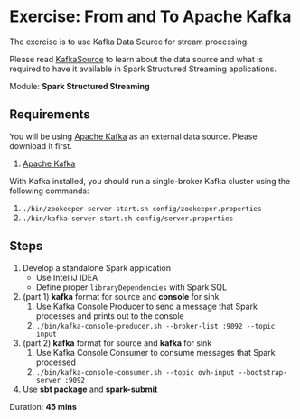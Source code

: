 # Exercise: From and To Apache Kafka

The exercise is to use Kafka Data Source for stream processing.

Please read [KafkaSource](https://jaceklaskowski.gitbooks.io/spark-structured-streaming/content/spark-sql-streaming-KafkaSource.html) to learn about the data source and what is required to have it available in Spark Structured Streaming applications.

Module: **Spark Structured Streaming**

## Requirements

You will be using [Apache Kafka](http://kafka.apache.org/) as an external data source. Please download it first.

1. [Apache Kafka](http://kafka.apache.org/)

With Kafka installed, you should run a single-broker Kafka cluster using the following commands:

1. `./bin/zookeeper-server-start.sh config/zookeeper.properties`
2. `./bin/kafka-server-start.sh config/server.properties`

## Steps

1. Develop a standalone Spark application
    * Use IntelliJ IDEA
    * Define proper `libraryDependencies` with Spark SQL
2. (part 1) **kafka** format for source and **console** for sink
    1. Use Kafka Console Producer to send a message that Spark processes and prints out to the console
    2. `./bin/kafka-console-producer.sh --broker-list :9092 --topic input`
3. (part 2) **kafka** format for source and **kafka** for sink
    1. Use Kafka Console Consumer to consume messages that Spark processed
    2. `./bin/kafka-console-consumer.sh --topic ovh-input --bootstrap-server :9092`
4. Use **sbt package** and **spark-submit**

Duration: **45 mins**

<!--
## Solution

val solution = ???
-->
